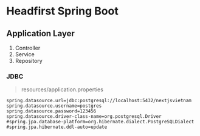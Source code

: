 # Headfirst Spring Boot

## Application Layer

1. Controller
2. Service
3. Repository

### JDBC

> resources/application.properties

```
spring.datasource.url=jdbc:postgresql://localhost:5432/nextjsvietnam
spring.datasource.username=postgres
spring.datasource.password=123456
spring.datasource.driver-class-name=org.postgresql.Driver
#spring.jpa.database-platform=org.hibernate.dialect.PostgreSQLDialect
#spring.jpa.hibernate.ddl-auto=update

```